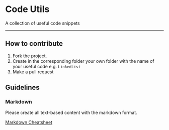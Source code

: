 # Code Utils
A collection of useful code snippets

---
## How to contribute
1. Fork the project.
2. Create in the corresponding folder your own folder with the name of your useful code e.g. `LinkedList`
3. Make a pull request

## Guidelines
### Markdown
Please create all text-based content with the markdown format.

[Markdown Cheatsheet](https://www.markdownguide.org/cheat-sheet/)
